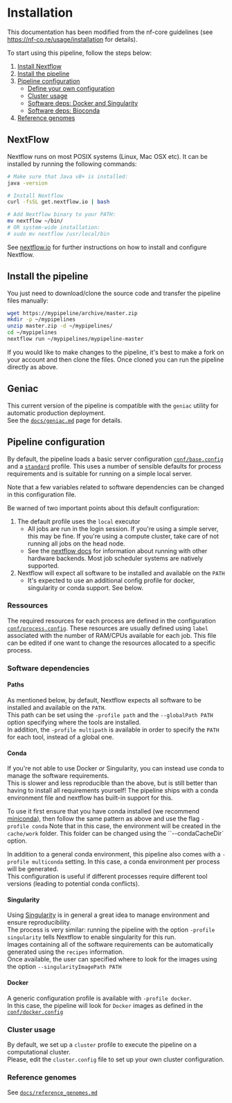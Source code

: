 # Installation

This documentation has been modified from the nf-core guidelines
(see https://nf-co.re/usage/installation for details).

To start using this pipeline, follow the steps below:

1. [Install Nextflow](#1-install-nextflow)
2. [Install the pipeline](#2-install-the-pipeline)
3. [Pipeline configuration](#3-pipeline-configuration)
    * [Define your own configuration](#31-define-our-own-configuration)
    * [Cluster usage](#32-cluster-usage)
    * [Software deps: Docker and Singularity](#33-software-deps-singularity)
    * [Software deps: Bioconda](#34-software-deps-conda)
4. [Reference genomes](#4-reference-genomes)

## NextFlow
Nextflow runs on most POSIX systems (Linux, Mac OSX etc). It can be installed by running the following commands:

```bash
# Make sure that Java v8+ is installed:
java -version

# Install Nextflow
curl -fsSL get.nextflow.io | bash

# Add Nextflow binary to your PATH:
mv nextflow ~/bin/
# OR system-wide installation:
# sudo mv nextflow /usr/local/bin
```

See [nextflow.io](https://www.nextflow.io/) for further instructions on how to install and configure Nextflow.

## Install the pipeline

You just need to download/clone the source code and transfer the pipeline files manually:

```bash
wget https://mypipeline/archive/master.zip
mkdir -p ~/mypipelines
unzip master.zip -d ~/mypipelines/
cd ~/mypipelines
nextflow run ~/mypipelines/mypipeline-master
```

If you would like to make changes to the pipeline, it's best to make a fork on your account and then clone the files. 
Once cloned you can run the pipeline directly as above.

## Geniac

This current version of the pipeline is compatible with the `geniac` utility for automatic production deployment.  
See the [`docs/geniac.md`](geniac.md) page for details.

## Pipeline configuration

By default, the pipeline loads a basic server configuration [`conf/base.config`](../conf/base.config) 
and a [`standard`](../conf/standard.config) profile.
This uses a number of sensible defaults for process requirements and is suitable for running
on a simple local server.

Note that a few variables related to software dependencies can be changed in this configuration file.

Be warned of two important points about this default configuration:

1. The default profile uses the `local` executor
    * All jobs are run in the login session. If you're using a simple server, this may be fine. 
	If you're using a compute cluster, take care of not running all jobs on the head node.
    * See the [nextflow docs](https://www.nextflow.io/docs/latest/executor.html) for information about running with other hardware backends.
	Most job scheduler systems are natively supported.
2. Nextflow will expect all software to be installed and available on the `PATH`
    * It's expected to use an additional config profile for docker, singularity or conda support. See below.

### Ressources

The required resources for each process are defined in the configuration [`conf/process.config`](../conf/process.config).
These resources are usually defined using `label` associated with the number of RAM/CPUs available for each job.
This file can be edited if one want to change the resources allocated to a specific process.

### Software dependencies

#### Paths

As mentioned below, by default, Nextflow expects all software to be installed and available on the `PATH`.  
This path can be set using the `-profile path` and the `--globalPath PATH` option specifying where the tools are installed.  
In addition, the `-profile multipath` is available in order to specify the `PATH` for each tool, instead of a global one.

#### Conda

If you're not able to use Docker _or_ Singularity, you can instead use conda to manage the software requirements.  
This is slower and less reproducible than the above, but is still better than having to install all requirements yourself!
The pipeline ships with a conda environment file and nextflow has built-in support for this.

To use it first ensure that you have conda installed (we recommend [miniconda](https://conda.io/miniconda.html)), then follow the same pattern as above and use the flag `-profile conda`
Note that in this case, the environment will be created in the `cache/work` folder. This folder can be changed using the ``--condaCacheDir` option.

In addition to a general conda environment, this pipeline also comes with a `-profile multiconda` setting. In this case, a conda environment per process will be generated.  
This configuration is useful if different processes require different tool versions (leading to potential conda conflicts).

#### Singularity

Using [Singularity](http://singularity.lbl.gov/) is in general a great idea to manage environment and ensure reproducibility.  
The process is very similar: running the pipeline with the option `-profile singularity` tells Nextflow to enable singularity for this run.  
Images containing all of the software requirements can be automatically generated using the `recipes` information.  
Once available, the user can specified where to look for the images using the option `--singularityImagePath PATH`

#### Docker

A generic configuration profile is available with `-profile docker`.   
In this case, the pipeline will look for `Docker` images as defined in the [`conf/docker.config`](conf/docker.config)

### Cluster usage

By default, we set up a `cluster` profile to execute the pipeline on a computational cluster.  
Please, edit the `cluster.config` file to set up your own cluster configuration.

### Reference genomes

See [`docs/reference_genomes.md`](reference_genomes.md)

